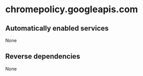 # chromepolicy.googleapis.com

## Automatically enabled services

None

## Reverse dependencies

None
